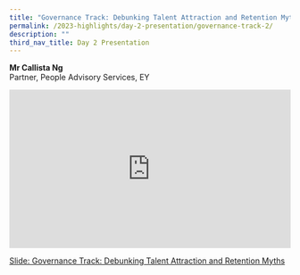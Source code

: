 ```yaml
---
title: "Governance Track: Debunking Talent Attraction and Retention Myths"
permalink: /2023-highlights/day-2-presentation/governance-track-2/
description: ""
third_nav_title: Day 2 Presentation
---
```

<b>Mr Callista Ng</b><br> Partner, People Advisory Services, EY

<div class="video-container">
<iframe width="853" height="315" src="https://www.youtube.com/embed/r_uNb_Y_JCU?si=zUXG-Us5XeGNz14M" frameborder="0" allow="accelerometer; autoplay; encrypted-media; gyroscope; picture-in-picture" allowfullscreen=""></iframe></div>

[ Slide: Governance Track: Debunking Talent Attraction and Retention Myths](/files/debunking_talent_attraction_and_retention_myths_understand_what_truly_matters_to_your_employees.pdf)







<style type="text/css"> 
	    .video-container {
      position: relative;
      padding-bottom: 56.25%; /* 16:9 */
      height: 0;
    }
    .video-container iframe {
      position: absolute;
      top: 0;
      left: 0;
      width: 100%;
      height: 100%;
    }
	</style>